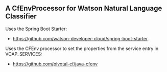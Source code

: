 ## A CfEnvProcessor for Watson Natural Language Classifier
Uses the Spring Boot Starter: 
- https://github.com/watson-developer-cloud/spring-boot-starter.

Uses the CFEnv processor to set the properties from the service entry in VCAP_SERVICES:
- https://github.com/pivotal-cf/java-cfenv